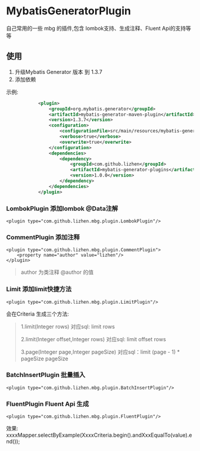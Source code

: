 # MybatisGeneratorPlugin
自己常用的一些 mbg 的插件,包含 lombok支持、生成注释、Fluent Api的支持等等
## 使用
1. 升级Mybatis Generator 版本 到 1.3.7
2. 添加依赖

示例:
```xml
            <plugin>
                <groupId>org.mybatis.generator</groupId>
                <artifactId>mybatis-generator-maven-plugin</artifactId>
                <version>1.3.7</version>
                <configuration>
                    <configurationFile>src/main/resources/mybatis-generator-config.xml</configurationFile>
                    <verbose>true</verbose>
                    <overwrite>true</overwrite>
                </configuration>
                <dependencies>
                    <dependency>
                        <groupId>com.github.lizhen</groupId>
                        <artifactId>mybatis-generator-plugins</artifactId>
                        <version>1.0.0</version>
                    </dependency>
                </dependencies>
            </plugin>

```

### LombokPlugin 添加lombok @Data注解
```
<plugin type="com.github.lizhen.mbg.plugin.LombokPlugin"/>
```
### CommentPlugin 添加注释
```
<plugin type="com.github.lizhen.mbg.plugin.CommentPlugin">
    <property name="author" value="lizhen"/> 
</plugin> 
````
> author 为类注释 @author 的值

### Limit 添加limit快捷方法
```
<plugin type="com.github.lizhen.mbg.plugin.LimitPlugin"/>
```
会在Criteria 生成三个方法:
>1.limit(Integer rows) 对应sql: limit rows  
>
>2.limit(Integer offset,Integer rows) 对应sql: limit offset rows    
>
>3.page(Integer page,Integer pageSize) 对应sql：limit (page - 1) * pageSize  pageSize  
>
### BatchInsertPlugin 批量插入
```
<plugin type="com.github.lizhen.mbg.plugin.BatchInsertPlugin"/>
```

### FluentPlugin Fluent Api 生成
```
<plugin type="com.github.lizhen.mbg.plugin.FluentPlugin"/>
```
效果: xxxxMapper.selectByExample(XxxxCriteria.begin().andXxxEqualTo(value).end());